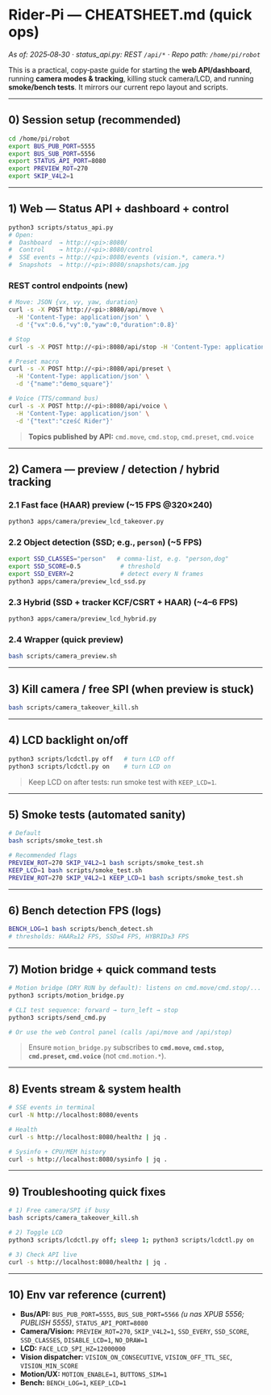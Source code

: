 # Rider‑Pi — CHEATSHEET.md (quick ops)

_As of: 2025‑08‑30 · status_api.py: REST `/api/*` · Repo path: `/home/pi/robot`_

This is a practical, copy‑paste guide for starting the **web API/dashboard**, running **camera modes & tracking**, killing stuck camera/LCD, and running **smoke/bench tests**. It mirrors our current repo layout and scripts.

---

## 0) Session setup (recommended)
```bash
cd /home/pi/robot
export BUS_PUB_PORT=5555
export BUS_SUB_PORT=5556
export STATUS_API_PORT=8080
export PREVIEW_ROT=270
export SKIP_V4L2=1
```

---

## 1) Web — Status API + dashboard + control
```bash
python3 scripts/status_api.py
# Open:
#  Dashboard  → http://<pi>:8080/
#  Control    → http://<pi>:8080/control
#  SSE events → http://<pi>:8080/events (vision.*, camera.*)
#  Snapshots  → http://<pi>:8080/snapshots/cam.jpg
```

### REST control endpoints (new)
```bash
# Move: JSON {vx, vy, yaw, duration}
curl -s -X POST http://<pi>:8080/api/move \
  -H 'Content-Type: application/json' \
  -d '{"vx":0.6,"vy":0,"yaw":0,"duration":0.8}'

# Stop
curl -s -X POST http://<pi>:8080/api/stop -H 'Content-Type: application/json' -d '{}'

# Preset macro
curl -s -X POST http://<pi>:8080/api/preset \
  -H 'Content-Type: application/json' \
  -d '{"name":"demo_square"}'

# Voice (TTS/command bus)
curl -s -X POST http://<pi>:8080/api/voice \
  -H 'Content-Type: application/json' \
  -d '{"text":"cześć Rider"}'
```
> **Topics published by API:** `cmd.move`, `cmd.stop`, `cmd.preset`, `cmd.voice`

---

## 2) Camera — preview / detection / hybrid tracking
### 2.1 Fast face (HAAR) preview (~15 FPS @320×240)
```bash
python3 apps/camera/preview_lcd_takeover.py
```

### 2.2 Object detection (SSD; e.g., `person`) (~5 FPS)
```bash
export SSD_CLASSES="person"   # comma‑list, e.g. "person,dog"
export SSD_SCORE=0.5           # threshold
export SSD_EVERY=2             # detect every N frames
python3 apps/camera/preview_lcd_ssd.py
```

### 2.3 Hybrid (SSD + tracker KCF/CSRT + HAAR) (~4–6 FPS)
```bash
python3 apps/camera/preview_lcd_hybrid.py
```

### 2.4 Wrapper (quick preview)
```bash
bash scripts/camera_preview.sh
```

---

## 3) Kill camera / free SPI (when preview is stuck)
```bash
bash scripts/camera_takeover_kill.sh
```

---

## 4) LCD backlight on/off
```bash
python3 scripts/lcdctl.py off   # turn LCD off
python3 scripts/lcdctl.py on    # turn LCD on
```
> Keep LCD on after tests: run smoke test with `KEEP_LCD=1`.

---

## 5) Smoke tests (automated sanity)
```bash
# Default
bash scripts/smoke_test.sh

# Recommended flags
PREVIEW_ROT=270 SKIP_V4L2=1 bash scripts/smoke_test.sh
KEEP_LCD=1 bash scripts/smoke_test.sh
PREVIEW_ROT=270 SKIP_V4L2=1 KEEP_LCD=1 bash scripts/smoke_test.sh
```

---

## 6) Bench detection FPS (logs)
```bash
BENCH_LOG=1 bash scripts/bench_detect.sh
# thresholds: HAAR≥12 FPS, SSD≥4 FPS, HYBRID≥3 FPS
```

---

## 7) Motion bridge + quick command tests
```bash
# Motion bridge (DRY RUN by default): listens on cmd.move/cmd.stop/...
python3 scripts/motion_bridge.py

# CLI test sequence: forward → turn_left → stop
python3 scripts/send_cmd.py

# Or use the web Control panel (calls /api/move and /api/stop)
```
> Ensure `motion_bridge.py` subscribes to **`cmd.move`, `cmd.stop`, `cmd.preset`, `cmd.voice`** (not `cmd.motion.*`).

---

## 8) Events stream & system health
```bash
# SSE events in terminal
curl -N http://localhost:8080/events

# Health
curl -s http://localhost:8080/healthz | jq .

# Sysinfo + CPU/MEM history
curl -s http://localhost:8080/sysinfo | jq .
```

---

## 9) Troubleshooting quick fixes
```bash
# 1) Free camera/SPI if busy
bash scripts/camera_takeover_kill.sh

# 2) Toggle LCD
python3 scripts/lcdctl.py off; sleep 1; python3 scripts/lcdctl.py on

# 3) Check API live
curl -s http://localhost:8080/healthz | jq .
```

---

## 10) Env var reference (current)
- **Bus/API:** `BUS_PUB_PORT=5555`, `BUS_SUB_PORT=5566` *(u nas XPUB 5556; PUBLISH 5555)*, `STATUS_API_PORT=8080`
- **Camera/Vision:** `PREVIEW_ROT=270`, `SKIP_V4L2=1`, `SSD_EVERY`, `SSD_SCORE`, `SSD_CLASSES`, `DISABLE_LCD=1`, `NO_DRAW=1`
- **LCD:** `FACE_LCD_SPI_HZ=12000000`
- **Vision dispatcher:** `VISION_ON_CONSECUTIVE`, `VISION_OFF_TTL_SEC`, `VISION_MIN_SCORE`
- **Motion/UX:** `MOTION_ENABLE=1`, `BUTTONS_SIM=1`
- **Bench:** `BENCH_LOG=1`, `KEEP_LCD=1`

